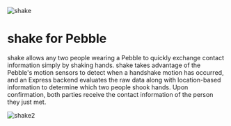![shake](http://neel.io/img/shake_banner.png)

shake for Pebble
======

shake allows any two people wearing a Pebble to quickly exchange contact information simply by shaking hands. shake takes advantage of the Pebble's motion sensors to detect when a handshake motion has occurred, and an Express backend evaluates the raw data along with location-based information to determine which two people shook hands. Upon confirmation, both parties receive the contact information of the person they just met.


![shake2](http://neel.io/img/shake_flow2.png)

